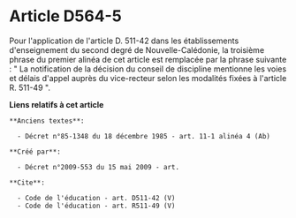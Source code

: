 # Article D564-5

Pour l'application de l'article D. 511-42 dans les établissements d'enseignement du second degré de Nouvelle-Calédonie, la
troisième phrase du premier alinéa de cet article est remplacée par la phrase suivante : " La notification de la décision du
conseil de discipline mentionne les voies et délais d'appel auprès du vice-recteur selon les modalités fixées à l'article R.
511-49 ".

**Liens relatifs à cet article**

	**Anciens textes**:

	  - Décret n°85-1348 du 18 décembre 1985 - art. 11-1 alinéa 4 (Ab)

	**Créé par**:

	  - Décret n°2009-553 du 15 mai 2009 - art.

	**Cite**:

	  - Code de l'éducation - art. D511-42 (V)
	  - Code de l'éducation - art. R511-49 (V)
